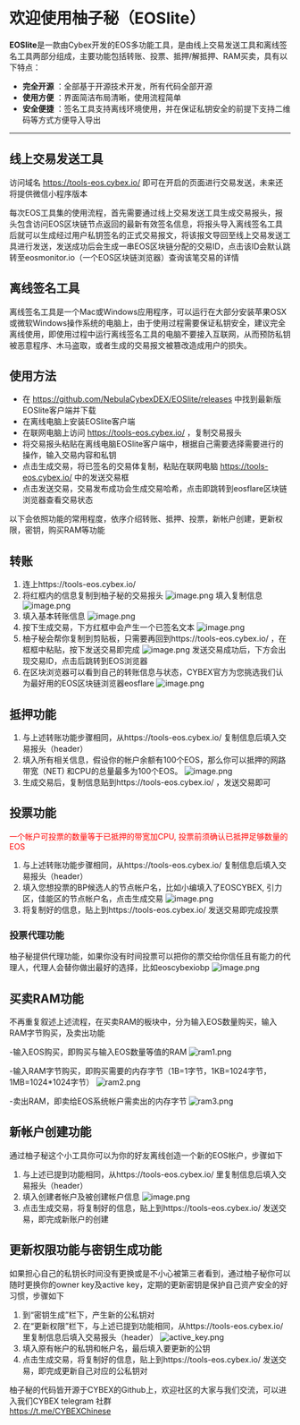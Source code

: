 # 欢迎使用柚子秘（EOSlite）

**EOSlite**是一款由Cybex开发的EOS多功能工具，是由线上交易发送工具和离线签名工具两部分组成，主要功能包括转账、投票、抵押/解抵押、RAM买卖，具有以下特点：
 
- **完全开源** ：全部基于开源技术开发，所有代码全部开源
- **使用方便** ：界面简洁布局清晰，使用流程简单
- **安全便捷** ：签名工具支持离线环境使用，并在保证私钥安全的前提下支持二维码等方式方便导入导出

-------------------

## 线上交易发送工具

访问域名 https://tools-eos.cybex.io/ 即可在开启的页面进行交易发送，未来还将提供微信小程序版本

每次EOS工具集的使用流程，首先需要通过线上交易发送工具生成交易报头，报头包含访问EOS区块链节点返回的最新有效签名信息，将报头导入离线签名工具后就可以生成经过用户私钥签名的正式交易报文，将该报文导回至线上交易发送工具进行发送，发送成功后会生成一串EOS区块链分配的交易ID，点击该ID会默认跳转至eosmonitor.io（一个EOS区块链浏览器）查询该笔交易的详情

## 离线签名工具

离线签名工具是一个Mac或Windows应用程序，可以运行在大部分安装苹果OSX或微软Windows操作系统的电脑上，由于使用过程需要保证私钥安全，建议完全离线使用，即使用过程中运行离线签名工具的电脑不要接入互联网，从而预防私钥被恶意程序、木马盗取，或者生成的交易报文被篡改造成用户的损失。

## 使用方法
- 在 https://github.com/NebulaCybexDEX/EOSlite/releases 中找到最新版EOSlite客户端并下载
- 在离线电脑上安装EOSlite客户端
- 在联网电脑上访问 https://tools-eos.cybex.io/ ，复制交易报头
- 将交易报头粘贴在离线电脑EOSlite客户端中，根据自己需要选择需要进行的操作，输入交易内容和私钥
- 点击生成交易，将已签名的交易体复制，粘贴在联网电脑 https://tools-eos.cybex.io/ 中的发送交易框
- 点击发送交易，交易发布成功会生成交易哈希，点击即跳转到eosflare区块链浏览器查看交易状态

以下会依照功能的常用程度，依序介绍转账、抵押、投票，新帐户创建，更新权限，密钥，购买RAM等功能

## 转账

1.  连上https://tools-eos.cybex.io/
1.  将红框内的信息复制到柚子秘的交易报头
   ![image.png](https://s8.postimg.cc/j68bn4ezp/image.png)
   填入复制信息
![image.png](https://s8.postimg.cc/7wflrxhlh/image.png)
1. 填入基本转账信息
![image.png](https://s8.postimg.cc/oy8fu4z2d/image.png)
1. 按下生成交易，下方红框中会产生一个已签名文本
![image.png](https://s8.postimg.cc/5t56ks539/image.png)
1.  柚子秘会帮你复制到剪贴板，只需要再回到https://tools-eos.cybex.io/ ，在框框中粘贴，按下发送交易即完成
![image.png](https://s8.postimg.cc/lfwfxq3b9/image.png)
发送交易成功后，下方会出现交易ID，点击后跳转到EOS浏览器
1. 在区块浏览器可以看到自己的转账信息与状态，CYBEX官方为您挑选我们认为最好用的EOS区块链浏览器eosflare
![image.png](https://s8.postimg.cc/79gp2nd2d/image.png)

## 抵押功能

1. 与上述转账功能步骤相同，从https://tools-eos.cybex.io/ 复制信息后填入交易报头（header）
1. 填入所有相关信息，假设你的帐户余额有100个EOS，那么你可以抵押的网路带宽（NET) 和CPU的总量最多为100个EOS。
![image.png](https://s8.postimg.cc/809f87a85/image.png)
1. 生成交易后，复制信息贴到https://tools-eos.cybex.io/ ，发送交易即可

## 投票功能

<font color=red> 一个帐户可投票的数量等于已抵押的带宽加CPU, 投票前须确认已抵押足够数量的EOS </font>
1. 与上述转账功能步骤相同，从https://tools-eos.cybex.io/ 复制信息后填入交易报头（header）
2. 填入您想投票的BP候选人的节点帐户名，比如小编填入了EOSCYBEX, 引力区，佳能区的节点帐户名，点击生成交易
![image.png](https://s8.postimg.cc/42qqwycx1/image.png)
1. 将复制好的信息，贴上到https://tools-eos.cybex.io/ 发送交易即完成投票

### 投票代理功能
柚子秘提供代理功能，如果你没有时间投票可以把你的票交给你信任且有能力的代理人，代理人会替你做出最好的选择，比如eoscybexiobp
![image.png](https://s8.postimg.cc/cma4ub0kl/image.png)

## 买卖RAM功能
不再重复叙述上述流程，在买卖RAM的板块中，分为输入EOS数量购买，输入RAM字节购买，及卖出功能

-输入EOS购买，即购买与输入EOS数量等值的RAM
![ram1.png](https://s8.postimg.cc/y8p5bsh9x/ram1.png)

-输入RAM字节购买，即购买需要的内存字节（1B=1字节，1KB=1024字节，1MB=1024*1024字节）
![ram2.png](https://s8.postimg.cc/ee33pp4n9/ram2.png)

-卖出RAM，即卖给EOS系统帐户需卖出的内存字节
![ram3.png](https://s8.postimg.cc/prpn0e7at/ram3.png)

## 新帐户创建功能

通过柚子秘这个小工具你可以为你的好友离线创造一个新的EOS帐户，步骤如下
1. 与上述已提到功能相同，从https://tools-eos.cybex.io/ 里复制信息后填入交易报头（header）
1. 填入创建者帐户及被创建帐户信息
![image.png](https://s8.postimg.cc/prpn0jk79/image.png)
1. 点击生成交易，将复制好的信息，贴上到https://tools-eos.cybex.io/ 发送交易，即完成新账户的创建

## 更新权限功能与密钥生成功能

如果担心自己的私钥长时间没有更换或是不小心被第三者看到，通过柚子秘你可以随时更换你的owner key及active key，定期的更新密钥是保护自己资产安全的好习惯，步骤如下
1. 到“密钥生成”栏下，产生新的公私钥对
1. 在“更新权限”栏下，与上述已提到功能相同，从https://tools-eos.cybex.io/ 里复制信息后填入交易报头（header）
![active_key.png](https://s8.postimg.cc/nbntmm23p/active_key.png)
1. 填入原有帐户的私钥和帐户名，最后填入要更新的公钥
1. 点击生成交易，将复制好的信息，贴上到https://tools-eos.cybex.io/ 发送交易，即完成更新自己对应的公私钥对

柚子秘的代码皆开源于CYBEX的Github上，欢迎社区的大家与我们交流，可以进入我们CYBEX telegram 社群  
https://t.me/CYBEXChinese





